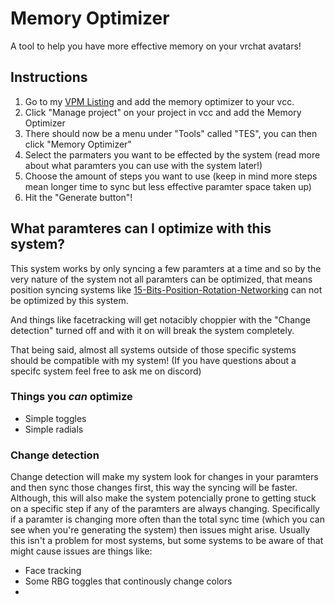 # Memory Optimizer

A tool to help you have more effective memory on your vrchat avatars!

## Instructions

1. Go to my [VPM Listing](https://vpm.jetees.dev) and add the memory optimizer to your vcc.
2. Click "Manage project" on your project in vcc and add the Memory Optimizer
3. There should now be a menu under "Tools" called "TES", you can then click "Memory Optimizer"
4. Select the parmaters you want to be effected by the system (read more about what paramters you can use with the system later!)
5. Choose the amount of steps you want to use (keep in mind more steps mean longer time to sync but less effective paramter space taken up)
6. Hit the "Generate button"!

## What paramteres can I optimize with this system?
This system works by only syncing a few paramters at a time and so by the very nature of the system not all paramters can be optimized, that means position syncing systems like [15-Bits-Position-Rotation-Networking](https://github.com/VRLabs/15-Bits-Position-Rotation-Networking) can not be optimized by this system.

And things like facetracking will get notacibly choppier with the "Change detection" turned off and with it on will break the system completely. 

That being said, almost all systems outside of those specific systems should be compatible with my system! (If you have questions about a specifc system feel free to ask me on discord) 

### Things you *can* optimize

- Simple toggles
- Simple radials

### Change detection
Change detection will make my system look for changes in your paramters and then sync those changes first, this way the syncing will be faster. Although, this will also make the system potencially prone to getting stuck on a specific step if any of the paramters are always changing. Specifically if a paramter is changing more often than the total sync time (which you can see when you're generating the system) then issues might arise. Usually this isn't a problem for most systems, but some systems to be aware of that might cause issues are things like:
- Face tracking
- Some RBG toggles that continously change colors
- 
